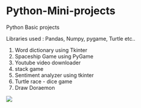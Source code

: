 # Python-Mini-projects
Python Basic projects


Libraries used : Pandas, Numpy, pygame, Turtle etc..

1. Word dictionary using Tkinter
2. Spaceship Game using PyGame
3. Youtube video downloader
4. stack game
5. Sentiment analyzer using tkinter
6. Turtle race - dice game
7. Draw Doraemon


<img src = "https://prateekvjoshi.files.wordpress.com/2015/10/1-main2.png">
